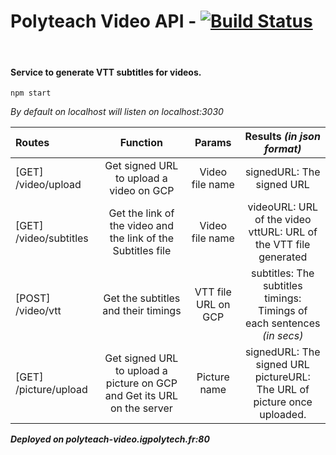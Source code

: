 # Polyteach Video API - [![Build Status](https://travis-ci.com/Alexis559/polyteach-video.svg?branch=master)](https://travis-ci.com/Alexis559/polyteach-video)

<br>

#### Service to generate VTT subtitles for videos.

```
npm start
```

*By default on localhost will listen on localhost:3030*


| Routes       |     Function     |   Params   |     Results *(in json format)* |
| :------------ | :-------------: | :-------------: | :-------------: |
| [GET] /video/upload     |    Get signed URL to upload a video on GCP   | Video file name  | signedURL: The signed URL |
| [GET] /video/subtitles     |     Get the link of the video and the link of the Subtitles file     | Video file name  |  videoURL: URL of the video <br> vttURL: URL of the VTT file generated |
| [POST] /video/vtt     |     Get the subtitles and their timings    | VTT file URL on GCP |  subtitles: The subtitles <br> timings: Timings of each sentences *(in secs)* |
| [GET] /picture/upload     |      Get signed URL to upload a picture on GCP and Get its URL on the server   | Picture name |  signedURL: The signed URL <br> pictureURL: The URL of picture once uploaded. |


*<b>Deployed on polyteach-video.igpolytech.fr:80</b>*